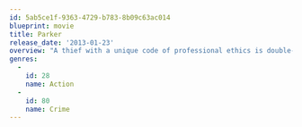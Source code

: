 ```yaml
---
id: 5ab5ce1f-9363-4729-b783-8b09c63ac014
blueprint: movie
title: Parker
release_date: '2013-01-23'
overview: "A thief with a unique code of professional ethics is double-crossed by his crew and left for dead. Assuming a new disguise and forming an unlikely alliance with a woman on the inside, he looks to hijack the score of the crew's latest heist."
genres:
  -
    id: 28
    name: Action
  -
    id: 80
    name: Crime
---
```

